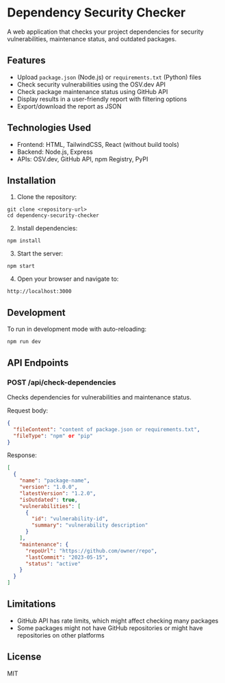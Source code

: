 # Dependency Security Checker

A web application that checks your project dependencies for security vulnerabilities, maintenance status, and outdated packages.

## Features

- Upload `package.json` (Node.js) or `requirements.txt` (Python) files
- Check security vulnerabilities using the OSV.dev API
- Check package maintenance status using GitHub API
- Display results in a user-friendly report with filtering options
- Export/download the report as JSON

## Technologies Used

- Frontend: HTML, TailwindCSS, React (without build tools)
- Backend: Node.js, Express
- APIs: OSV.dev, GitHub API, npm Registry, PyPI

## Installation

1. Clone the repository:
```
git clone <repository-url>
cd dependency-security-checker
```

2. Install dependencies:
```
npm install
```

3. Start the server:
```
npm start
```

4. Open your browser and navigate to:
```
http://localhost:3000
```

## Development

To run in development mode with auto-reloading:
```
npm run dev
```

## API Endpoints

### POST /api/check-dependencies

Checks dependencies for vulnerabilities and maintenance status.

Request body:
```json
{
  "fileContent": "content of package.json or requirements.txt",
  "fileType": "npm" or "pip"
}
```

Response:
```json
[
  {
    "name": "package-name",
    "version": "1.0.0",
    "latestVersion": "1.2.0",
    "isOutdated": true,
    "vulnerabilities": [
      {
        "id": "vulnerability-id",
        "summary": "vulnerability description"
      }
    ],
    "maintenance": {
      "repoUrl": "https://github.com/owner/repo",
      "lastCommit": "2023-05-15",
      "status": "active"
    }
  }
]
```

## Limitations

- GitHub API has rate limits, which might affect checking many packages
- Some packages might not have GitHub repositories or might have repositories on other platforms

## License

MIT 